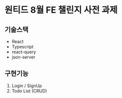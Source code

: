 # 원티드 8월 FE 챌린지 사전 과제

## 기술스택
* React
* Typescript
* react-query
* json-server

## 구현기능
1. Login / SignUp
2. Todo List (CRUD)
